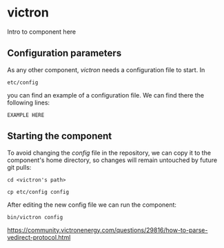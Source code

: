 # victron
Intro to component here


## Configuration parameters
As any other component, *victron* needs a configuration file to start. In
```
etc/config
```
you can find an example of a configuration file. We can find there the following lines:
```
EXAMPLE HERE
```

## Starting the component
To avoid changing the *config* file in the repository, we can copy it to the component's home directory, so changes will remain untouched by future git pulls:

```
cd <victron's path> 
```
```
cp etc/config config
```

After editing the new config file we can run the component:

```
bin/victron config
```

https://community.victronenergy.com/questions/29816/how-to-parse-vedirect-protocol.html

